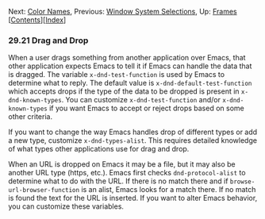 <!-- This is the GNU Emacs Lisp Reference Manual
corresponding to Emacs version 27.2.

Copyright (C) 1990-1996, 1998-2021 Free Software Foundation,
Inc.

Permission is granted to copy, distribute and/or modify this document
under the terms of the GNU Free Documentation License, Version 1.3 or
any later version published by the Free Software Foundation; with the
Invariant Sections being "GNU General Public License," with the
Front-Cover Texts being "A GNU Manual," and with the Back-Cover
Texts as in (a) below.  A copy of the license is included in the
section entitled "GNU Free Documentation License."

(a) The FSF's Back-Cover Text is: "You have the freedom to copy and
modify this GNU manual.  Buying copies from the FSF supports it in
developing GNU and promoting software freedom." -->

<!-- Created by GNU Texinfo 6.7, http://www.gnu.org/software/texinfo/ -->

Next: [Color Names](Color-Names.html), Previous: [Window System Selections](Window-System-Selections.html), Up: [Frames](Frames.html)   \[[Contents](index.html#SEC_Contents "Table of contents")]\[[Index](Index.html "Index")]

### 29.21 Drag and Drop

When a user drags something from another application over Emacs, that other application expects Emacs to tell it if Emacs can handle the data that is dragged. The variable `x-dnd-test-function` is used by Emacs to determine what to reply. The default value is `x-dnd-default-test-function` which accepts drops if the type of the data to be dropped is present in `x-dnd-known-types`. You can customize `x-dnd-test-function` and/or `x-dnd-known-types` if you want Emacs to accept or reject drops based on some other criteria.

If you want to change the way Emacs handles drop of different types or add a new type, customize `x-dnd-types-alist`. This requires detailed knowledge of what types other applications use for drag and drop.

When an URL is dropped on Emacs it may be a file, but it may also be another URL type (https, etc.). Emacs first checks `dnd-protocol-alist` to determine what to do with the URL. If there is no match there and if `browse-url-browser-function` is an alist, Emacs looks for a match there. If no match is found the text for the URL is inserted. If you want to alter Emacs behavior, you can customize these variables.
